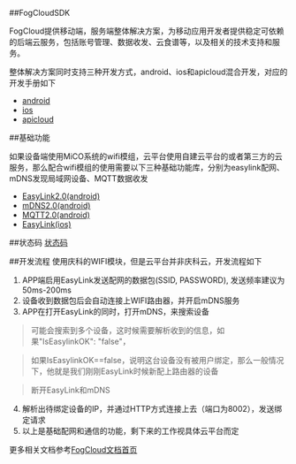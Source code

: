 ##FogCloudSDK

FogCloud提供移动端，服务端整体解决方案，为移动应用开发者提供稳定可依赖的后端云服务，包括账号管理、数据收发、云食谱等，以及相关的技术支持和服务。

整体解决方案同时支持三种开发方式，android、ios和apicloud混合开发，对应的开发手册如下
* [android](https://github.com/MXCHIP/Fog2.0/wiki/(Android)-Fog2.0(%E4%BA%91)-&-MiCO(%E6%A8%A1%E5%9D%97)-%E5%BC%80%E5%8F%91%E6%8C%87%E5%8D%97)
* [ios](https://github.com/MXCHIP/Fog2.0/wiki/(iOS)-Fog2.0(%E4%BA%91)-&-MiCO(%E6%A8%A1%E5%9D%97)-%E5%BC%80%E5%8F%91%E6%8C%87%E5%8D%97)
* [apicloud](https://github.com/MXCHIP/Fog2.0/wiki/(APICloud)-Fog2.0(%E4%BA%91)-&-MiCO(%E6%A8%A1%E5%9D%97)-%E5%BC%80%E5%8F%91%E6%8C%87%E5%8D%97)

##基础功能

如果设备端使用MiCO系统的wifi模组，云平台使用自建云平台的或者第三方的云服务，那么配合wifi模组的使用需要以下三种基础功能库，分别为easylink配网、mDNS发现局域网设备、MQTT数据收发
* [EasyLink2.0(android)](https://github.com/MXCHIP/Fog2.0/wiki/(Android)--EasyLink2.0%E5%BC%80%E5%8F%91%E6%8C%87%E5%8D%97)
* [mDNS2.0(android)](https://github.com/MXCHIP/Fog2.0/wiki/(Android)-mDNS2.0-%E5%BC%80%E5%8F%91%E6%8C%87%E5%8D%97)
* [MQTT2.0(android)](https://github.com/MXCHIP/Fog2.0/wiki/(Android)-MQTT2.0-%E5%BC%80%E5%8F%91%E6%8C%87%E5%8D%97)
* [EasyLink(ios)](https://github.com/MXCHIP/EasylinkDemo)

##状态码
[状态码](https://github.com/MXCHIP/Fog2.0/wiki/(Android)-%E7%8A%B6%E6%80%81%E7%A0%81)

##开发流程
使用庆科的WIFI模块，但是云平台并非庆科云，开发流程如下

1. APP端启用EasyLink发送配网的数据包(SSID, PASSWORD), 发送频率建议为50ms-200ms
2. 设备收到数据包后会自动连接上WIFI路由器，并开启mDNS服务
3. APP在打开EasyLink的同时，打开mDNS，来搜索设备

> 可能会搜索到多个设备，这时候需要解析收到的信息，如果"IsEasylinkOK": "false"，

> 如果IsEasylinkOK==false，说明这台设备没有被用户绑定，那么一般情况下，他就是我们刚刚EasyLink时候新配上路由器的设备

> 断开EasyLink和mDNS

4. 解析出待绑定设备的IP，并通过HTTP方式连接上去（端口为8002），发送绑定请求
5. 以上是基础配网和通信的功能，剩下来的工作视具体云平台而定

更多相关文档参考[FogCloud文档首页](http://doc.fogcloud.io)